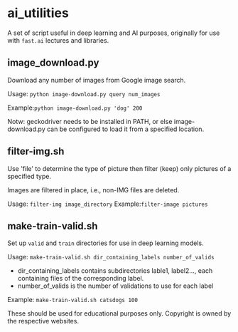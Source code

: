 # ai_utilities

A set of script useful in deep learning and AI purposes, originally for use with `fast.ai` lectures and libraries.

## image_download.py
Download any number of images from Google image search.

Usage:
`python image-download.py query num_images`

Example:`python image-download.py 'dog' 200`

Notw: geckodriver needs to be installed in PATH, or else image-download.py can be configured to load it from a specified location.

## filter-img.sh
Use 'file' to determine the type of picture then filter (keep) only pictures of a specified type.

Images are filtered in place, i.e., non-IMG files are deleted.

Usage:  `filter-img image_directory`
Example:`filter-image pictures`

## make-train-valid.sh
Set up `valid` and `train` directories for use in deep learning models.

Usage:   `make-train-valid.sh dir_containing_labels number_of_valids`
- dir_containing_labels contains subdirectories lable1, label2...,  each containing files of the corresponding label.
- number_of_valids is the number of validations to use for each label

Example: `make-train-valid.sh catsdogs 100`

These should be used for educational purposes only. Copyright is owned by the respective websites.
